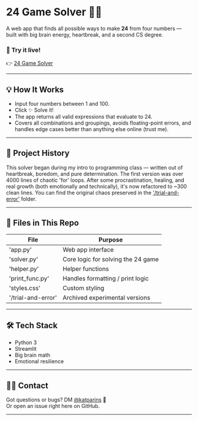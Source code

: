 # 24 Game Solver 🧠💅

A web app that finds all possible ways to make **24** from four numbers — built with big brain energy, heartbreak, and a second CS degree.

### 🔗 Try it live!
👉 [24 Game Solver](https://24gamesolver.streamlit.app/)

---

## 💡 How It Works

- Input four numbers between 1 and 100.
- Click ✨ Solve it!
- The app returns all valid expressions that evaluate to 24.
- Covers all combinations and groupings, avoids floating-point errors, and handles edge cases better than anything else online (trust me).

---

## 🧪 Project History

This solver began during my intro to programming class — written out of heartbreak, boredom, and pure determination. The first version was over 4000 lines of chaotic 'for' loops. After some procrastination, healing, and real growth (both emotionally and technically), it's now refactored to ~300 clean lines.
You can find the original chaos preserved in the ['/trial-and-error'](./trial-and-error) folder.

---

## 📁 Files in This Repo

| File              | Purpose                             |
|-------------------|-------------------------------------|
| 'app.py'          | Web app interface                   |
| 'solver.py'       | Core logic for solving the 24 game  |
| 'helper.py'       | Helper functions                    |
| 'print_func.py'   | Handles formatting / print logic    |
| 'styles.css'      | Custom styling                      |
| '/trial-and-error'| Archived experimental versions      |

---

## 🛠 Tech Stack

- Python 3
- Streamlit
- Big brain math
- Emotional resilience

---

## 🙋‍♀️ Contact

Got questions or bugs? DM [@katparins](https://instagram.com/katparins) 🫶  
Or open an issue right here on GitHub.

---
